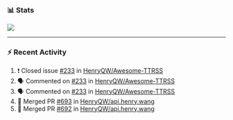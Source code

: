 ### :bar_chart: Stats

<a href="#">
  <img align="center" src="https://github-readme-stats.vercel.app/api?username=henryqw&count_private=true&show_icons=true" />
</a>
<!-- <a href="#">
  <img align="center" src="https://github-readme-stats-git-master.henryqw.vercel.app/api/top-langs/?username=HenryQW&layout=compact" />
</a> -->

---

### :zap: Recent Activity

<!--START_SECTION:activity-->

1. ❗️ Closed issue [#233](https://github.com/HenryQW/Awesome-TTRSS/issues/233) in [HenryQW/Awesome-TTRSS](https://github.com/HenryQW/Awesome-TTRSS)
2. 🗣 Commented on [#233](https://github.com/HenryQW/Awesome-TTRSS/issues/233) in [HenryQW/Awesome-TTRSS](https://github.com/HenryQW/Awesome-TTRSS)
3. 🗣 Commented on [#233](https://github.com/HenryQW/Awesome-TTRSS/issues/233) in [HenryQW/Awesome-TTRSS](https://github.com/HenryQW/Awesome-TTRSS)
4. 🎉 Merged PR [#693](https://github.com/HenryQW/api.henry.wang/pull/693) in [HenryQW/api.henry.wang](https://github.com/HenryQW/api.henry.wang)
5. 🎉 Merged PR [#692](https://github.com/HenryQW/api.henry.wang/pull/692) in [HenryQW/api.henry.wang](https://github.com/HenryQW/api.henry.wang)
<!--END_SECTION:activity-->

